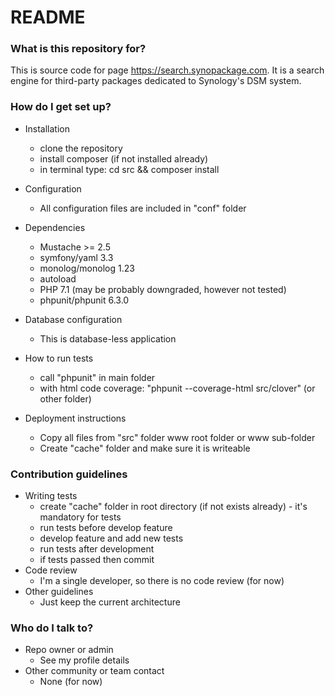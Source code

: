 # README #


### What is this repository for? ###

This is source code for page https://search.synopackage.com. It is a search engine for third-party packages dedicated to
Synology's DSM system. 

### How do I get set up? ###
* Installation
    * clone the repository
    * install composer (if not installed already)
    * in terminal type: cd src && composer install

* Configuration
    * All configuration files are included in "conf" folder
* Dependencies
    * Mustache >= 2.5
    * symfony/yaml 3.3
    * monolog/monolog 1.23
    * autoload
    * PHP 7.1 (may be probably downgraded, however not tested)
    * phpunit/phpunit 6.3.0


* Database configuration
    * This is database-less application
* How to run tests
    * call "phpunit" in main folder
    * with html code coverage: "phpunit --coverage-html src/clover" (or other folder)
* Deployment instructions
    * Copy all files from "src" folder www root folder or www sub-folder
    * Create "cache" folder and make sure it is writeable

### Contribution guidelines ###

* Writing tests
    * create "cache" folder in root directory (if not exists already) - it's mandatory for tests
    * run tests before develop feature
    * develop feature and add new tests
    * run tests after development
    * if tests passed then commit
* Code review
    * I'm a single developer, so there is no code review (for now)
* Other guidelines
    * Just keep the current architecture

### Who do I talk to? ###

* Repo owner or admin
    * See my profile details
* Other community or team contact
    * None (for now)